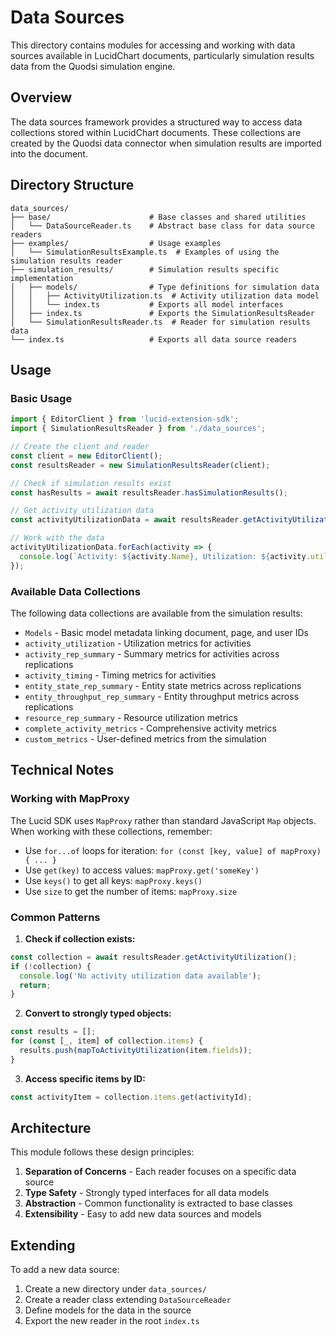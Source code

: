 # Data Sources

This directory contains modules for accessing and working with data sources available in LucidChart documents, particularly simulation results data from the Quodsi simulation engine.

## Overview

The data sources framework provides a structured way to access data collections stored within LucidChart documents. These collections are created by the Quodsi data connector when simulation results are imported into the document.

## Directory Structure

```
data_sources/
├── base/                      # Base classes and shared utilities
│   └── DataSourceReader.ts    # Abstract base class for data source readers
├── examples/                  # Usage examples
│   └── SimulationResultsExample.ts  # Examples of using the simulation results reader
├── simulation_results/        # Simulation results specific implementation
│   ├── models/                # Type definitions for simulation data
│   │   ├── ActivityUtilization.ts  # Activity utilization data model
│   │   └── index.ts           # Exports all model interfaces
│   ├── index.ts               # Exports the SimulationResultsReader
│   └── SimulationResultsReader.ts  # Reader for simulation results data
└── index.ts                   # Exports all data source readers
```

## Usage

### Basic Usage

```typescript
import { EditorClient } from 'lucid-extension-sdk';
import { SimulationResultsReader } from './data_sources';

// Create the client and reader
const client = new EditorClient();
const resultsReader = new SimulationResultsReader(client);

// Check if simulation results exist
const hasResults = await resultsReader.hasSimulationResults();

// Get activity utilization data
const activityUtilizationData = await resultsReader.getActivityUtilizationData();

// Work with the data
activityUtilizationData.forEach(activity => {
  console.log(`Activity: ${activity.Name}, Utilization: ${activity.utilization_mean}`);
});
```

### Available Data Collections

The following data collections are available from the simulation results:

- `Models` - Basic model metadata linking document, page, and user IDs
- `activity_utilization` - Utilization metrics for activities
- `activity_rep_summary` - Summary metrics for activities across replications
- `activity_timing` - Timing metrics for activities
- `entity_state_rep_summary` - Entity state metrics across replications
- `entity_throughput_rep_summary` - Entity throughput metrics across replications
- `resource_rep_summary` - Resource utilization metrics
- `complete_activity_metrics` - Comprehensive activity metrics
- `custom_metrics` - User-defined metrics from the simulation

## Technical Notes

### Working with MapProxy

The Lucid SDK uses `MapProxy` rather than standard JavaScript `Map` objects. When working with these collections, remember:

- Use `for...of` loops for iteration: `for (const [key, value] of mapProxy) { ... }`
- Use `get(key)` to access values: `mapProxy.get('someKey')`
- Use `keys()` to get all keys: `mapProxy.keys()`
- Use `size` to get the number of items: `mapProxy.size`

### Common Patterns

1. **Check if collection exists:**
```typescript
const collection = await resultsReader.getActivityUtilization();
if (!collection) {
  console.log('No activity utilization data available');
  return;
}
```

2. **Convert to strongly typed objects:**
```typescript
const results = [];
for (const [_, item] of collection.items) {
  results.push(mapToActivityUtilization(item.fields));
}
```

3. **Access specific items by ID:**
```typescript
const activityItem = collection.items.get(activityId);
```

## Architecture

This module follows these design principles:

1. **Separation of Concerns** - Each reader focuses on a specific data source
2. **Type Safety** - Strongly typed interfaces for all data models
3. **Abstraction** - Common functionality is extracted to base classes
4. **Extensibility** - Easy to add new data sources and models

## Extending

To add a new data source:

1. Create a new directory under `data_sources/`
2. Create a reader class extending `DataSourceReader`
3. Define models for the data in the source
4. Export the new reader in the root `index.ts`

